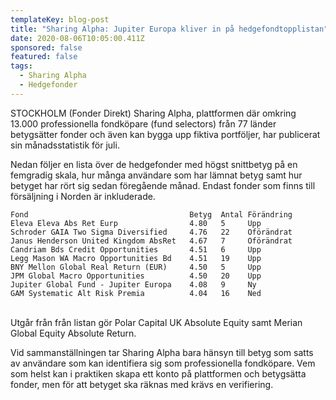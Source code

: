 ```yaml
---
templateKey: blog-post
title: "Sharing Alpha: Jupiter Europa kliver in på hedgefondtopplistan"
date: 2020-08-06T10:05:00.411Z
sponsored: false
featured: false
tags:
  - Sharing Alpha
  - Hedgefonder
---
```

STOCKHOLM (Fonder Direkt) Sharing Alpha, plattformen där omkring 13.000 professionella fondköpare (fund selectors) från 77 länder betygsätter fonder och även kan bygga upp fiktiva portföljer, har publicerat sin månadsstatistik för juli.

Nedan följer en lista över de hedgefonder med högst snittbetyg på en femgradig skala, hur många användare som har lämnat betyg samt hur betyget har rört sig sedan föregående månad. Endast fonder som finns till försäljning i Norden är inkluderade.

```
Fond                                    Betyg  Antal Förändring
Eleva Eleva Abs Ret Eurp                4.80   5     Upp
Schroder GAIA Two Sigma Diversified     4.76   22    Oförändrat
Janus Henderson United Kingdom AbsRet   4.67   7     Oförändrat
Candriam Bds Credit Opportunities       4.51   6     Upp
Legg Mason WA Macro Opportunities Bd    4.51   19    Upp
BNY Mellon Global Real Return (EUR)     4.50   5     Upp
JPM Global Macro Opportunities          4.50   20    Upp
Jupiter Global Fund - Jupiter Europa    4.08   9     Ny
GAM Systematic Alt Risk Premia          4.04   16    Ned
```

\
Utgår från från listan gör Polar Capital UK Absolute Equity samt Merian Global Equity Absolute Return.

Vid sammanställningen tar Sharing Alpha bara hänsyn till betyg som satts av användare som kan identifiera sig som professionella fondköpare. Vem som helst kan i praktiken skapa ett konto på plattformen och betygsätta fonder, men för att betyget ska räknas med krävs en verifiering.